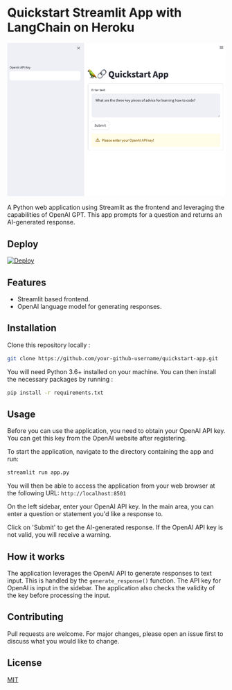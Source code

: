 # Quickstart Streamlit App with LangChain on Heroku

![](./img/demo.png)

A Python web application using Streamlit as the frontend and leveraging the capabilities of OpenAI GPT. This app prompts for a question and returns an AI-generated response.

## Deploy

[![Deploy](https://www.herokucdn.com/deploy/button.svg)](https://heroku.com/deploy)

## Features

- Streamlit based frontend.
- OpenAI language model for generating responses.

## Installation

Clone this repository locally :

```bash
git clone https://github.com/your-github-username/quickstart-app.git
```

You will need Python 3.6+ installed on your machine. You can then install the necessary packages by running :

```bash
pip install -r requirements.txt
```

## Usage

Before you can use the application, you need to obtain your OpenAI API key. You can get this key from the OpenAI website after registering.

To start the application, navigate to the directory containing the app and run:

```bash
streamlit run app.py
```

You will then be able to access the application from your web browser at the following URL: `http://localhost:8501`

On the left sidebar, enter your OpenAI API key. In the main area, you can enter a question or statement you'd like a response to.

Click on 'Submit' to get the AI-generated response. If the OpenAI API key is not valid, you will receive a warning.

## How it works

The application leverages the OpenAI API to generate responses to text input. This is handled by the `generate_response()` function. The API key for OpenAI is input in the sidebar. The application also checks the validity of the key before processing the input.

## Contributing

Pull requests are welcome. For major changes, please open an issue first to discuss what you would like to change.

## License

[MIT](https://choosealicense.com/licenses/mit/)
